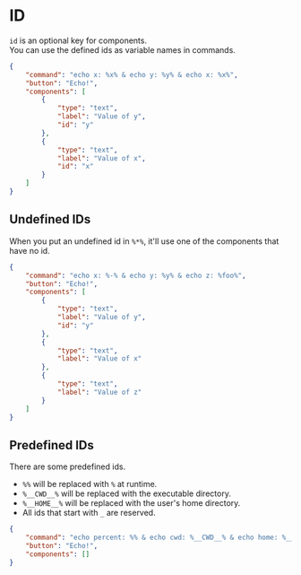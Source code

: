 # ID

`id` is an optional key for components.  
You can use the defined ids as variable names in commands.  

```json
{
    "command": "echo x: %x% & echo y: %y% & echo x: %x%",
    "button": "Echo!",
    "components": [
        {
            "type": "text",
            "label": "Value of y",
            "id": "y"
        },
        {
            "type": "text",
            "label": "Value of x",
            "id": "x"
        }
    ]
}
```

## Undefined IDs

When you put an undefined id in `%*%`, it'll use one of the components that have no id.

```json
{
    "command": "echo x: %-% & echo y: %y% & echo z: %foo%",
    "button": "Echo!",
    "components": [
        {
            "type": "text",
            "label": "Value of y",
            "id": "y"
        },
        {
            "type": "text",
            "label": "Value of x"
        },
        {
            "type": "text",
            "label": "Value of z"
        }
    ]
}
```

## Predefined IDs

There are some predefined ids.  

-   `%%` will be replaced with `%` at runtime.  
-   `%__CWD__%` will be replaced with the executable directory.  
-   `%__HOME__%` will be replaced with the user's home directory.  
-   All ids that start with `_` are reserved.  

```json
{
    "command": "echo percent: %% & echo cwd: %__CWD__% & echo home: %__HOME__%",
    "button": "Echo!",
    "components": []
}
```
